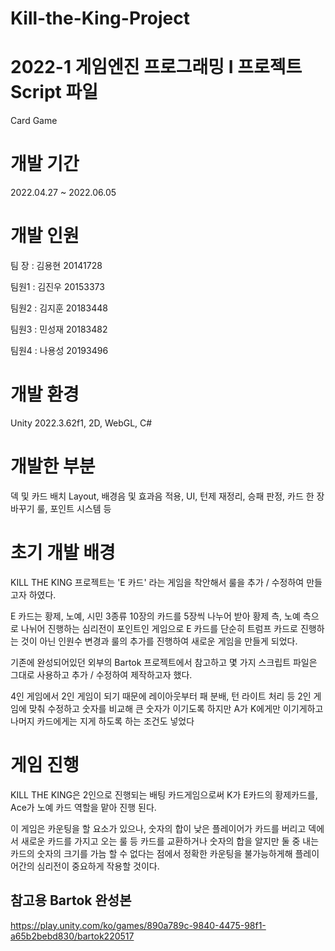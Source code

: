 # Kill-the-King-Project

# 2022-1 게임엔진 프로그래밍 I 프로젝트 Script 파일

Card Game

# 개발 기간

2022.04.27 ~ 2022.06.05

# 개발 인원

팀 장 : 김용현 20141728 

팀원1 : 김진우 20153373

팀원2 : 김지훈 20183448

팀원3 : 민성재 20183482

팀원4 : 나용성 20193496

# 개발 환경

Unity 2022.3.62f1, 2D, WebGL, C#

# 개발한 부분

덱 및 카드 배치 Layout, 배경음 및 효과음 적용, UI, 턴제 재정리, 승패 판정, 카드 한 장 바꾸기 룰, 포인트 시스템 등

# 초기 개발 배경
KILL THE KING 프로젝트는 'E 카드'  라는 게임을 착안해서 룰을 추가 / 수정하여 만들고자 하였다.

E 카드는 황제, 노예, 시민 3종류 10장의 카드를 5장씩 나누어 받아 황제 측, 노예 측으로 나뉘어 진행하는 심리전이 포인트인 게임으로 E 카드를 단순히 트럼프 카드로 진행하는 것이 아닌 인원수 변경과 룰의 추가를 진행하여 새로운 게임을 만들게 되었다.

기존에 완성되어있던 외부의 Bartok 프로젝트에서 참고하고 몇 가지 스크립트 파일은 그대로 사용하고 추가 / 수정하여 제작하고자 했다.
 
4인 게임에서 2인 게임이 되기 때문에 레이아웃부터 패 분배, 턴 라이트 처리 등 2인 게임에 맞춰 수정하고 숫자를 비교해 큰 숫자가 이기도록 하지만 A가 K에게만 이기게하고 나머지 카드에게는 지게 하도록 하는 조건도 넣었다

# 게임 진행
 KILL THE KING은 2인으로 진행되는 배팅 카드게임으로써 K가 E카드의 황제카드를, Ace가 노예 카드 역할을 맡아 진행 된다.
 
이 게임은 카운팅을 할 요소가 있으나, 숫자의 합이 낮은 플레이어가 카드를 버리고 덱에서 새로운 카드를 가지고 오는 룰 등 카드를 교환하거나 숫자의 합을 알지만 둘 중 내는 카드의 숫자의 크기를 가늠 할 수 없다는 점에서 정확한 카운팅을 불가능하게해 플레이어간의 심리전이 중요하게 작용할 것이다.

## 참고용 Bartok 완성본

https://play.unity.com/ko/games/890a789c-9840-4475-98f1-a65b2bebd830/bartok220517
